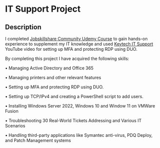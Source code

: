<h1>IT Support Project</h1>

<h2>Description</h2>

I completed [Jobskillshare Community Udemy Course](https://www.udemy.com/course/it-support-project-for-it-professionals/) to gain hands-on experience to supplement my IT knowledge and used [Kevtech IT Support](https://www.youtube.com/watch?v=tjqIcaB8StI) YouTube video for setting up MFA and protecting RDP using DUO.

By completing this project I have acquired the following skills:

• Managing Active Directory and Office 365

• Managing printers and other relevant features

• Setting up MFA and protecting RDP using DUO.

• Setting up TCP/IPv4 and creating a PowerShell script to add users.

• Installing Windows Server 2022, Windows 10 and Window 11 on VMWare Fusion

• Troubleshooting 30 Real-World Tickets Addressing and Various IT Scenarios

• Handling third-party applications like Symantec anti-virus, PDQ Deploy, and Patch Management systems

<br />

</p>

<!--
 ```diff
- text in red
+ text in green
! text in orange
# text in gray
@@ text in purple (and bold)@@
```
--!>
